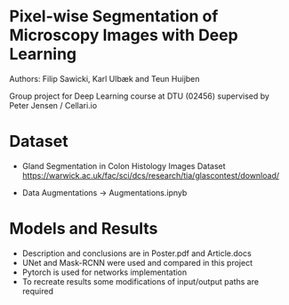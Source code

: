 # Pixel-wise Segmentation of Microscopy Images with Deep Learning
Authors: Filip Sawicki, Karl Ulbæk and Teun Huijben

Group project for Deep Learning course at DTU (02456) supervised by Peter Jensen / Cellari.io


# Dataset
- Gland Segmentation in Colon Histology Images Dataset
https://warwick.ac.uk/fac/sci/dcs/research/tia/glascontest/download/

- Data Augmentations -> Augmentations.ipnyb


# Models and Results
- Description and conclusions are in Poster.pdf and Article.docs
- UNet and Mask-RCNN were used and compared in this project
- Pytorch is used for networks implementation
- To recreate results some modifications of input/output paths are required